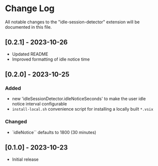 # Change Log

All notable changes to the "idle-session-detector" extension will be documented in this file.

## [0.2.1] - 2023-10-26
- Updated README
- Improved formatting of idle notice time

## [0.2.0] - 2023-10-25

### Added
- new 'idleSessionDetector.idleNoticeSeconds' to make the user idle notice interval configurable
- `install-local.sh` convenience script for installing a locally built `*.vsix`

### Changed
- `idleNotice`` defaults to 1800 (30 minutes)

## [0.1.0] - 2023-10-23
- Initial release
